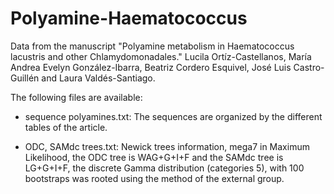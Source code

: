 # Polyamine-Haematococcus
Data from the manuscript "Polyamine metabolism in Haematococcus lacustris and other Chlamydomonadales." Lucila Ortíz-Castellanos, María Andrea Evelyn González-Ibarra, Beatriz Cordero Esquivel, José Luis Castro-Guillén and Laura Valdés-Santiago.

The following files are available:
* sequence polyamines.txt: The sequences are organized by the different tables of the article.

* ODC, SAMdc trees.txt: Newick trees information, mega7 in Maximum Likelihood, the ODC tree is WAG+G+I+F and the SAMdc tree is LG+G+I+F, the discrete Gamma  distribution (categories 5), with 100 bootstraps was rooted using the method of the external group. 

